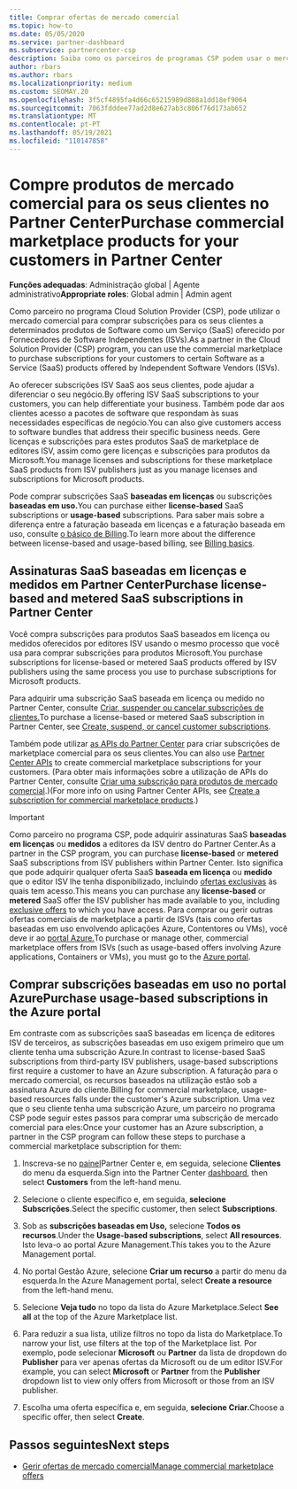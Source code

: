 ```yaml
---
title: Comprar ofertas de mercado comercial
ms.topic: how-to
ms.date: 05/05/2020
ms.service: partner-dashboard
ms.subservice: partnercenter-csp
description: Saiba como os parceiros de programas CSP podem usar o mercado partner Center para fazer compras de clientes de ofertas saaS de Fornecedores de Software Independentes (ISVs).
author: rbars
ms.author: rbars
ms.localizationpriority: medium
ms.custom: SEOMAY.20
ms.openlocfilehash: 3f5cf4895fa4d66c65215989d808a1dd18ef9064
ms.sourcegitcommit: 7063fdddee77ad2d8e627ab3c806f76d173ab652
ms.translationtype: MT
ms.contentlocale: pt-PT
ms.lasthandoff: 05/19/2021
ms.locfileid: "110147858"
---
```

# <a name="purchase-commercial-marketplace-products-for-your-customers-in-partner-center"></a><span data-ttu-id="8c294-103">Compre produtos de mercado comercial para os seus clientes no Partner Center</span><span class="sxs-lookup"><span data-stu-id="8c294-103">Purchase commercial marketplace products for your customers in Partner Center</span></span>


<span data-ttu-id="8c294-104">**Funções adequadas**: Administração global | Agente administrativo</span><span class="sxs-lookup"><span data-stu-id="8c294-104">**Appropriate roles**: Global admin | Admin agent</span></span>

<span data-ttu-id="8c294-105">Como parceiro no programa Cloud Solution Provider (CSP), pode utilizar o mercado comercial para comprar subscrições para os seus clientes a determinados produtos de Software como um Serviço (SaaS) oferecido por Fornecedores de Software Independentes (ISVs).</span><span class="sxs-lookup"><span data-stu-id="8c294-105">As a partner in the Cloud Solution Provider (CSP) program, you can use the commercial marketplace to purchase subscriptions for your customers to certain Software as a Service (SaaS) products offered by Independent Software Vendors (ISVs).</span></span>

<span data-ttu-id="8c294-106">Ao oferecer subscrições ISV SaaS aos seus clientes, pode ajudar a diferenciar o seu negócio.</span><span class="sxs-lookup"><span data-stu-id="8c294-106">By offering ISV SaaS subscriptions to your customers, you can help differentiate your business.</span></span> <span data-ttu-id="8c294-107">Também pode dar aos clientes acesso a pacotes de software que respondam às suas necessidades específicas de negócio.</span><span class="sxs-lookup"><span data-stu-id="8c294-107">You can also give customers access to software bundles that address their specific business needs.</span></span> <span data-ttu-id="8c294-108">Gere licenças e subscrições para estes produtos SaaS de marketplace de editores ISV, assim como gere licenças e subscrições para produtos da Microsoft.</span><span class="sxs-lookup"><span data-stu-id="8c294-108">You manage licenses and subscriptions for these marketplace SaaS products from ISV publishers just as you manage licenses and subscriptions for Microsoft products.</span></span>

<span data-ttu-id="8c294-109">Pode comprar subscrições SaaS **baseadas em licenças** ou subscrições **baseadas em uso.**</span><span class="sxs-lookup"><span data-stu-id="8c294-109">You can purchase either **license-based** SaaS subscriptions or **usage-based** subscriptions.</span></span> <span data-ttu-id="8c294-110">Para saber mais sobre a diferença entre a faturação baseada em licenças e a faturação baseada em uso, consulte [o básico de Billing](billing-basics.md).</span><span class="sxs-lookup"><span data-stu-id="8c294-110">To learn more about the difference between license-based and usage-based billing, see [Billing basics](billing-basics.md).</span></span>

## <a name="purchase-license-based-and-metered-saas-subscriptions-in-partner-center"></a><span data-ttu-id="8c294-111">Assinaturas SaaS baseadas em licenças e medidos em Partner Center</span><span class="sxs-lookup"><span data-stu-id="8c294-111">Purchase license-based and metered SaaS subscriptions in Partner Center</span></span>

<span data-ttu-id="8c294-112">Você compra subscrições para produtos SaaS baseados em licença ou medidos oferecidos por editores ISV usando o mesmo processo que você usa para comprar subscrições para produtos Microsoft.</span><span class="sxs-lookup"><span data-stu-id="8c294-112">You purchase subscriptions for license-based or metered SaaS products offered by ISV publishers using the same process you use to purchase subscriptions for Microsoft products.</span></span>

<span data-ttu-id="8c294-113">Para adquirir uma subscrição SaaS baseada em licença ou medido no Partner Center, consulte [Criar, suspender ou cancelar subscrições de clientes.](create-a-new-subscription.md#create-a-new-subscription)</span><span class="sxs-lookup"><span data-stu-id="8c294-113">To purchase a license-based or metered SaaS subscription in Partner Center, see [Create, suspend, or cancel customer subscriptions](create-a-new-subscription.md#create-a-new-subscription).</span></span>

<span data-ttu-id="8c294-114">Também pode utilizar [as APIs do Partner Center](/partner-center/develop/) para criar subscrições de marketplace comercial para os seus clientes.</span><span class="sxs-lookup"><span data-stu-id="8c294-114">You can also use [Partner Center APIs](/partner-center/develop/) to create commercial marketplace subscriptions for your customers.</span></span> <span data-ttu-id="8c294-115">(Para obter mais informações sobre a utilização de APIs do Partner Center, consulte [Criar uma subscrição para produtos de mercado comercial](/partner-center/develop/create-subscription-azure-marketplace-products).)</span><span class="sxs-lookup"><span data-stu-id="8c294-115">(For more info on using Partner Center APIs, see [Create a subscription for commercial marketplace products](/partner-center/develop/create-subscription-azure-marketplace-products).)</span></span>

>[!IMPORTANT]
> <span data-ttu-id="8c294-116">Como parceiro no programa CSP, pode adquirir assinaturas SaaS **baseadas em licenças** ou **medidos** a editores da ISV dentro do Partner Center.</span><span class="sxs-lookup"><span data-stu-id="8c294-116">As a partner in the CSP program, you can purchase **license-based** or **metered** SaaS subscriptions from ISV publishers within Partner Center.</span></span> <span data-ttu-id="8c294-117">Isto significa que pode adquirir qualquer oferta SaaS **baseada em licença** ou **medido** que o editor ISV lhe tenha disponibilizado, incluindo [ofertas exclusivas](csp-commercial-marketplace-discover.md#learn-about-marketplace-exclusive-offers) às quais tem acesso.</span><span class="sxs-lookup"><span data-stu-id="8c294-117">This means you can purchase any **license-based** or **metered** SaaS offer the ISV publisher has made available to you, including [exclusive offers](csp-commercial-marketplace-discover.md#learn-about-marketplace-exclusive-offers) to which you have access.</span></span> <span data-ttu-id="8c294-118">Para comprar ou gerir outras ofertas comerciais de marketplace a partir de ISVs (tais como ofertas baseadas em uso envolvendo aplicações Azure, Contentores ou VMs), você deve ir ao [portal Azure.](https://portal.azure.com/)</span><span class="sxs-lookup"><span data-stu-id="8c294-118">To purchase or manage other, commercial marketplace offers from ISVs (such as usage-based offers involving Azure applications, Containers or VMs), you must go to the [Azure portal](https://portal.azure.com/).</span></span>

## <a name="purchase-usage-based-subscriptions-in-the-azure-portal"></a><span data-ttu-id="8c294-119">Comprar subscrições baseadas em uso no portal Azure</span><span class="sxs-lookup"><span data-stu-id="8c294-119">Purchase usage-based subscriptions in the Azure portal</span></span>

<span data-ttu-id="8c294-120">Em contraste com as subscrições saaS baseadas em licença de editores ISV de terceiros, as subscrições baseadas em uso exigem primeiro que um cliente tenha uma subscrição Azure.</span><span class="sxs-lookup"><span data-stu-id="8c294-120">In contrast to license-based SaaS subscriptions from third-party ISV publishers, usage-based subscriptions first require a customer to have an Azure subscription.</span></span> <span data-ttu-id="8c294-121">A faturação para o mercado comercial, os recursos baseados na utilização estão sob a assinatura Azure do cliente.</span><span class="sxs-lookup"><span data-stu-id="8c294-121">Billing for commercial marketplace, usage-based resources falls under the customer's Azure subscription.</span></span> <span data-ttu-id="8c294-122">Uma vez que o seu cliente tenha uma subscrição Azure, um parceiro no programa CSP pode seguir estes passos para comprar uma subscrição de mercado comercial para eles:</span><span class="sxs-lookup"><span data-stu-id="8c294-122">Once your customer has an Azure subscription, a partner in the CSP program can follow these steps to purchase a commercial marketplace subscription for them:</span></span>

1. <span data-ttu-id="8c294-123">Inscreva-se no [painel](https://partner.microsoft.com/dashboard)Partner Center e, em seguida, selecione **Clientes** do menu da esquerda.</span><span class="sxs-lookup"><span data-stu-id="8c294-123">Sign into the Partner Center [dashboard](https://partner.microsoft.com/dashboard), then select **Customers** from the left-hand menu.</span></span>

2. <span data-ttu-id="8c294-124">Selecione o cliente específico e, em seguida, **selecione Subscrições**.</span><span class="sxs-lookup"><span data-stu-id="8c294-124">Select the specific customer, then select **Subscriptions**.</span></span>  

3. <span data-ttu-id="8c294-125">Sob as **subscrições baseadas em Uso,** selecione **Todos os recursos**.</span><span class="sxs-lookup"><span data-stu-id="8c294-125">Under the **Usage-based subscriptions**, select **All resources**.</span></span> <span data-ttu-id="8c294-126">Isto leva-o ao portal Azure Management.</span><span class="sxs-lookup"><span data-stu-id="8c294-126">This takes you to the Azure Management portal.</span></span>

4. <span data-ttu-id="8c294-127">No portal Gestão Azure, selecione **Criar um recurso** a partir do menu da esquerda.</span><span class="sxs-lookup"><span data-stu-id="8c294-127">In the Azure Management portal, select **Create a resource** from the left-hand menu.</span></span>

5. <span data-ttu-id="8c294-128">Selecione **Veja tudo** no topo da lista do Azure Marketplace.</span><span class="sxs-lookup"><span data-stu-id="8c294-128">Select **See all** at the top of the Azure Marketplace list.</span></span>

6. <span data-ttu-id="8c294-129">Para reduzir a sua lista, utilize filtros no topo da lista do Marketplace.</span><span class="sxs-lookup"><span data-stu-id="8c294-129">To narrow your list, use filters at the top of the Marketplace list.</span></span> <span data-ttu-id="8c294-130">Por exemplo, pode selecionar **Microsoft** ou **Partner** da lista de dropdown do **Publisher** para ver apenas ofertas da Microsoft ou de um editor ISV.</span><span class="sxs-lookup"><span data-stu-id="8c294-130">For example, you can select **Microsoft** or **Partner** from the **Publisher** dropdown list to view only offers from Microsoft or those from an ISV publisher.</span></span>

7. <span data-ttu-id="8c294-131">Escolha uma oferta específica e, em seguida, **selecione Criar.**</span><span class="sxs-lookup"><span data-stu-id="8c294-131">Choose a specific offer, then select **Create**.</span></span>

## <a name="next-steps"></a><span data-ttu-id="8c294-132">Passos seguintes</span><span class="sxs-lookup"><span data-stu-id="8c294-132">Next steps</span></span>

- [<span data-ttu-id="8c294-133">Gerir ofertas de mercado comercial</span><span class="sxs-lookup"><span data-stu-id="8c294-133">Manage commercial marketplace offers</span></span>](csp-commercial-marketplace-purchase.md)